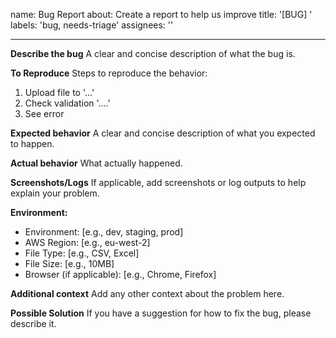 
name: Bug Report
about: Create a report to help us improve
title: '[BUG] '
labels: 'bug, needs-triage'
assignees: ''

---

**Describe the bug**
A clear and concise description of what the bug is.

**To Reproduce**
Steps to reproduce the behavior:
1. Upload file to '...'
2. Check validation '....'
3. See error

**Expected behavior**
A clear and concise description of what you expected to happen.

**Actual behavior**
What actually happened.

**Screenshots/Logs**
If applicable, add screenshots or log outputs to help explain your problem.

**Environment:**
 - Environment: [e.g., dev, staging, prod]
 - AWS Region: [e.g., eu-west-2]
 - File Type: [e.g., CSV, Excel]
 - File Size: [e.g., 10MB]
 - Browser (if applicable): [e.g., Chrome, Firefox]

**Additional context**
Add any other context about the problem here.

**Possible Solution**
If you have a suggestion for how to fix the bug, please describe it.

